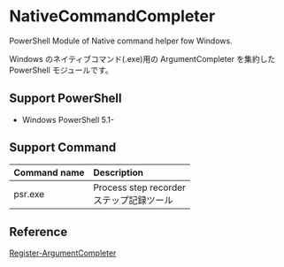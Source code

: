 # NativeCommandCompleter

PowerShell Module of Native command helper fow Windows.

Windows のネイティブコマンド(.exe)用の ArgumentCompleter を集約した PowerShell モジュールです。

## Support PowerShell

- Windows PowerShell 5.1-

## Support Command

|Command name|Description|
|:-----------|:----------|
|psr.exe     |Process step recorder <br /> ステップ記録ツール|

## Reference

[Register-ArgumentCompleter](https://docs.microsoft.com/en-us/powershell/module/microsoft.powershell.core/register-argumentcompleter?view=powershell-5.1 "Register-ArgumentCompleter")
